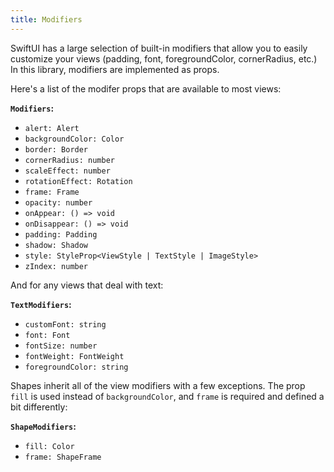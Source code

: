 ```yaml
---
title: Modifiers
---
```


SwiftUI has a large selection of built-in modifiers that allow you to easily customize your views (padding, font, foregroundColor, cornerRadius, etc.) In this library, modifiers are implemented as props.

Here's a list of the modifer props that are available to most views:

**`Modifiers`:**

- `alert: Alert`
- `backgroundColor: Color`
- `border: Border`
- `cornerRadius: number`
- `scaleEffect: number`
- `rotationEffect: Rotation`
- `frame: Frame`
- `opacity: number`
- `onAppear: () => void`
- `onDisappear: () => void`
- `padding: Padding`
- `shadow: Shadow`
- `style: StyleProp<ViewStyle | TextStyle | ImageStyle>`
- `zIndex: number`

And for any views that deal with text:

**`TextModifiers`:**

- `customFont: string`
- `font: Font`
- `fontSize: number`
- `fontWeight: FontWeight`
- `foregroundColor: string`

Shapes inherit all of the view modifiers with a few exceptions. The prop `fill` is used instead of `backgroundColor`, and `frame` is required and defined a bit differently:

**`ShapeModifiers`:**

- `fill: Color`
- `frame: ShapeFrame`
